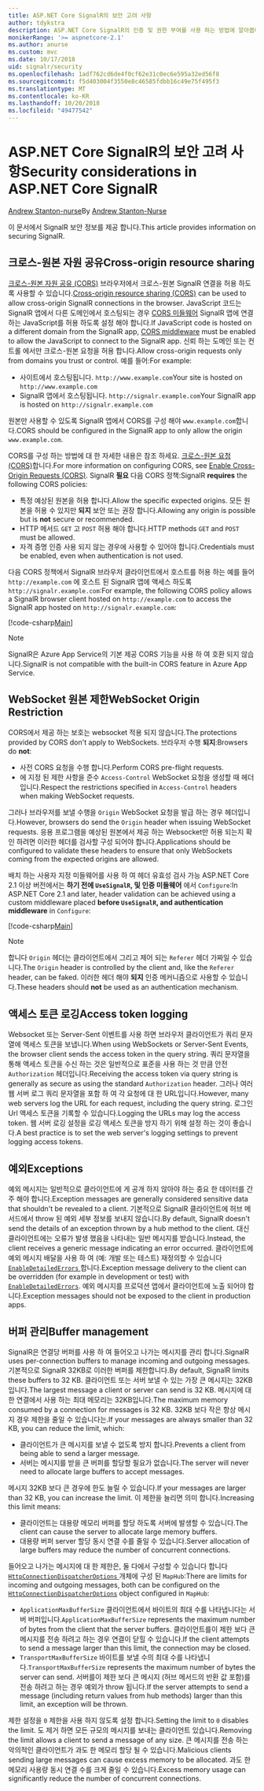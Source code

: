 ```yaml
---
title: ASP.NET Core SignalR의 보안 고려 사항
author: tdykstra
description: ASP.NET Core SignalR의 인증 및 권한 부여를 사용 하는 방법에 알아봅니다.
monikerRange: '>= aspnetcore-2.1'
ms.author: anurse
ms.custom: mvc
ms.date: 10/17/2018
uid: signalr/security
ms.openlocfilehash: 1adf762cd6de4f0cf62e31c0ec6e595a32ed56f8
ms.sourcegitcommit: f5d403004f3550e8c46585fdbb16c49e75f495f3
ms.translationtype: MT
ms.contentlocale: ko-KR
ms.lasthandoff: 10/20/2018
ms.locfileid: "49477542"
---
```

# <a name="security-considerations-in-aspnet-core-signalr"></a><span data-ttu-id="0066e-103">ASP.NET Core SignalR의 보안 고려 사항</span><span class="sxs-lookup"><span data-stu-id="0066e-103">Security considerations in ASP.NET Core SignalR</span></span>

<span data-ttu-id="0066e-104">[Andrew Stanton-nurse](https://twitter.com/anurse)</span><span class="sxs-lookup"><span data-stu-id="0066e-104">By [Andrew Stanton-Nurse](https://twitter.com/anurse)</span></span>

<span data-ttu-id="0066e-105">이 문서에서 SignalR 보안 정보를 제공 합니다.</span><span class="sxs-lookup"><span data-stu-id="0066e-105">This article provides information on securing SignalR.</span></span>

## <a name="cross-origin-resource-sharing"></a><span data-ttu-id="0066e-106">크로스-원본 자원 공유</span><span class="sxs-lookup"><span data-stu-id="0066e-106">Cross-origin resource sharing</span></span>

<span data-ttu-id="0066e-107">[크로스-원본 자원 공유 (CORS)](https://www.w3.org/TR/cors/) 브라우저에서 크로스-원본 SignalR 연결을 허용 하도록 사용할 수 있습니다.</span><span class="sxs-lookup"><span data-stu-id="0066e-107">[Cross-origin resource sharing (CORS)](https://www.w3.org/TR/cors/) can be used to allow cross-origin SignalR connections in the browser.</span></span> <span data-ttu-id="0066e-108">JavaScript 코드는 SignalR 앱에서 다른 도메인에서 호스팅되는 경우 [CORS 미들웨어](xref:security/cors) SignalR 앱에 연결 하는 JavaScript를 허용 하도록 설정 해야 합니다.</span><span class="sxs-lookup"><span data-stu-id="0066e-108">If JavaScript code is hosted on a different domain from the SignalR app, [CORS middleware](xref:security/cors) must be enabled to allow the JavaScript to connect to the SignalR app.</span></span> <span data-ttu-id="0066e-109">신뢰 하는 도메인 또는 컨트롤 에서만 크로스-원본 요청을 허용 합니다.</span><span class="sxs-lookup"><span data-stu-id="0066e-109">Allow cross-origin requests only from domains you trust or control.</span></span> <span data-ttu-id="0066e-110">예를 들어:</span><span class="sxs-lookup"><span data-stu-id="0066e-110">For example:</span></span>

* <span data-ttu-id="0066e-111">사이트에서 호스팅됩니다. `http://www.example.com`</span><span class="sxs-lookup"><span data-stu-id="0066e-111">Your site is hosted on `http://www.example.com`</span></span>
* <span data-ttu-id="0066e-112">SignalR 앱에서 호스팅됩니다. `http://signalr.example.com`</span><span class="sxs-lookup"><span data-stu-id="0066e-112">Your SignalR app is hosted on `http://signalr.example.com`</span></span>

<span data-ttu-id="0066e-113">원본만 사용할 수 있도록 SignalR 앱에서 CORS를 구성 해야 `www.example.com`합니다.</span><span class="sxs-lookup"><span data-stu-id="0066e-113">CORS should be configured in the SignalR app to only allow the origin `www.example.com`.</span></span>

<span data-ttu-id="0066e-114">CORS를 구성 하는 방법에 대 한 자세한 내용은 참조 하세요. [크로스-원본 요청 (CORS)](xref:security/cors)합니다.</span><span class="sxs-lookup"><span data-stu-id="0066e-114">For more information on configuring CORS, see [Enable Cross-Origin Requests (CORS)](xref:security/cors).</span></span> <span data-ttu-id="0066e-115">SignalR **필요** 다음 CORS 정책:</span><span class="sxs-lookup"><span data-stu-id="0066e-115">SignalR **requires** the following CORS policies:</span></span>

* <span data-ttu-id="0066e-116">특정 예상된 원본을 허용 합니다.</span><span class="sxs-lookup"><span data-stu-id="0066e-116">Allow the specific expected origins.</span></span> <span data-ttu-id="0066e-117">모든 원본을 허용 수 있지만 **되지** 보안 또는 권장 합니다.</span><span class="sxs-lookup"><span data-stu-id="0066e-117">Allowing any origin is possible but is **not** secure or recommended.</span></span>
* <span data-ttu-id="0066e-118">HTTP 메서드 `GET` 고 `POST` 허용 해야 합니다.</span><span class="sxs-lookup"><span data-stu-id="0066e-118">HTTP methods `GET` and `POST` must be allowed.</span></span>
* <span data-ttu-id="0066e-119">자격 증명 인증 사용 되지 않는 경우에 사용할 수 있어야 합니다.</span><span class="sxs-lookup"><span data-stu-id="0066e-119">Credentials must be enabled, even when authentication is not used.</span></span>

<span data-ttu-id="0066e-120">다음 CORS 정책에서 SignalR 브라우저 클라이언트에서 호스트를 허용 하는 예를 들어 `http://example.com` 에 호스트 된 SignalR 앱에 액세스 하도록 `http://signalr.example.com`:</span><span class="sxs-lookup"><span data-stu-id="0066e-120">For example, the following CORS policy allows a SignalR browser client hosted on `http://example.com` to access the SignalR app hosted on `http://signalr.example.com`:</span></span>

[!code-csharp[Main](security/sample/Startup.cs?name=snippet1)]

> [!NOTE]
> <span data-ttu-id="0066e-121">SignalR은 Azure App Service의 기본 제공 CORS 기능을 사용 하 여 호환 되지 않습니다.</span><span class="sxs-lookup"><span data-stu-id="0066e-121">SignalR is not compatible with the built-in CORS feature in Azure App Service.</span></span>

## <a name="websocket-origin-restriction"></a><span data-ttu-id="0066e-122">WebSocket 원본 제한</span><span class="sxs-lookup"><span data-stu-id="0066e-122">WebSocket Origin Restriction</span></span>

<span data-ttu-id="0066e-123">CORS에서 제공 하는 보호는 websocket 적용 되지 않습니다.</span><span class="sxs-lookup"><span data-stu-id="0066e-123">The protections provided by CORS don't apply to WebSockets.</span></span> <span data-ttu-id="0066e-124">브라우저 수행 **되지**:</span><span class="sxs-lookup"><span data-stu-id="0066e-124">Browsers do **not**:</span></span>

* <span data-ttu-id="0066e-125">사전 CORS 요청을 수행 합니다.</span><span class="sxs-lookup"><span data-stu-id="0066e-125">Perform CORS pre-flight requests.</span></span>
* <span data-ttu-id="0066e-126">에 지정 된 제한 사항을 준수 `Access-Control` WebSocket 요청을 생성할 때 헤더입니다.</span><span class="sxs-lookup"><span data-stu-id="0066e-126">Respect the restrictions specified in `Access-Control` headers when making WebSocket requests.</span></span>

<span data-ttu-id="0066e-127">그러나 브라우저를 보낼 수행을 `Origin` WebSocket 요청을 발급 하는 경우 헤더입니다.</span><span class="sxs-lookup"><span data-stu-id="0066e-127">However, browsers do send the `Origin` header when issuing WebSocket requests.</span></span> <span data-ttu-id="0066e-128">응용 프로그램을 예상된 원본에서 제공 하는 Websocket만 허용 되는지 확인 하려면 이러한 헤더를 검사할 구성 되어야 합니다.</span><span class="sxs-lookup"><span data-stu-id="0066e-128">Applications should be configured to validate these headers to ensure that only WebSockets coming from the expected origins are allowed.</span></span>

<span data-ttu-id="0066e-129">배치 하는 사용자 지정 미들웨어를 사용 하 여 헤더 유효성 검사 가능 ASP.NET Core 2.1 이상 버전에서는 **하기 전에 `UseSignalR`, 및 인증 미들웨어** 에서 `Configure`:</span><span class="sxs-lookup"><span data-stu-id="0066e-129">In ASP.NET Core 2.1 and later, header validation can be achieved using a custom middleware placed **before `UseSignalR`, and authentication middleware** in `Configure`:</span></span>

[!code-csharp[Main](security/sample/Startup.cs?name=snippet2)]

> [!NOTE]
> <span data-ttu-id="0066e-130">합니다 `Origin` 헤더는 클라이언트에서 그리고 제어 되는 `Referer` 헤더 가짜일 수 있습니다.</span><span class="sxs-lookup"><span data-stu-id="0066e-130">The `Origin` header is controlled by the client and, like the `Referer` header, can be faked.</span></span> <span data-ttu-id="0066e-131">이러한 헤더 해야 **되지** 인증 메커니즘으로 사용할 수 있습니다.</span><span class="sxs-lookup"><span data-stu-id="0066e-131">These headers should **not** be used as an authentication mechanism.</span></span>

## <a name="access-token-logging"></a><span data-ttu-id="0066e-132">액세스 토큰 로깅</span><span class="sxs-lookup"><span data-stu-id="0066e-132">Access token logging</span></span>

<span data-ttu-id="0066e-133">Websocket 또는 Server-Sent 이벤트를 사용 하면 브라우저 클라이언트가 쿼리 문자열에 액세스 토큰을 보냅니다.</span><span class="sxs-lookup"><span data-stu-id="0066e-133">When using WebSockets or Server-Sent Events, the browser client sends the access token in the query string.</span></span> <span data-ttu-id="0066e-134">쿼리 문자열을 통해 액세스 토큰을 수신 하는 것은 일반적으로 표준을 사용 하는 것 만큼 안전 `Authorization` 헤더입니다.</span><span class="sxs-lookup"><span data-stu-id="0066e-134">Receiving the access token via query string is generally as secure as using the standard `Authorization` header.</span></span> <span data-ttu-id="0066e-135">그러나 여러 웹 서버 로그 쿼리 문자열을 포함 하 여 각 요청에 대 한 URL입니다.</span><span class="sxs-lookup"><span data-stu-id="0066e-135">However, many web servers log the URL for each request, including the query string.</span></span> <span data-ttu-id="0066e-136">로그인 Url 액세스 토큰을 기록할 수 있습니다.</span><span class="sxs-lookup"><span data-stu-id="0066e-136">Logging the URLs may log the access token.</span></span> <span data-ttu-id="0066e-137">웹 서버 로깅 설정을 로깅 액세스 토큰을 방지 하기 위해 설정 하는 것이 좋습니다.</span><span class="sxs-lookup"><span data-stu-id="0066e-137">A best practice is to set the web server's logging settings to prevent logging access tokens.</span></span>

## <a name="exceptions"></a><span data-ttu-id="0066e-138">예외</span><span class="sxs-lookup"><span data-stu-id="0066e-138">Exceptions</span></span>

<span data-ttu-id="0066e-139">예외 메시지는 일반적으로 클라이언트에 게 공개 하지 않아야 하는 중요 한 데이터를 간주 해야 합니다.</span><span class="sxs-lookup"><span data-stu-id="0066e-139">Exception messages are generally considered sensitive data that shouldn't be revealed to a client.</span></span> <span data-ttu-id="0066e-140">기본적으로 SignalR 클라이언트에 허브 메서드에서 throw 된 예외 세부 정보를 보내지 않습니다.</span><span class="sxs-lookup"><span data-stu-id="0066e-140">By default, SignalR doesn't send the details of an exception thrown by a hub method to the client.</span></span> <span data-ttu-id="0066e-141">대신 클라이언트에는 오류가 발생 했음을 나타내는 일반 메시지를 받습니다.</span><span class="sxs-lookup"><span data-stu-id="0066e-141">Instead, the client receives a generic message indicating an error occurred.</span></span> <span data-ttu-id="0066e-142">클라이언트에 예외 메시지 배달을 사용 하 여 (예: 개발 또는 테스트) 재정의할 수 있습니다 [ `EnableDetailedErrors` ](xref:signalr/configuration#configure-server-options)합니다.</span><span class="sxs-lookup"><span data-stu-id="0066e-142">Exception message delivery to the client can be overridden (for example in development or test) with [`EnableDetailedErrors`](xref:signalr/configuration#configure-server-options).</span></span> <span data-ttu-id="0066e-143">예외 메시지를 프로덕션 앱에서 클라이언트에 노출 되어야 합니다.</span><span class="sxs-lookup"><span data-stu-id="0066e-143">Exception messages should not be exposed to the client in production apps.</span></span>

## <a name="buffer-management"></a><span data-ttu-id="0066e-144">버퍼 관리</span><span class="sxs-lookup"><span data-stu-id="0066e-144">Buffer management</span></span>

<span data-ttu-id="0066e-145">SignalR은 연결당 버퍼를 사용 하 여 들어오고 나가는 메시지를 관리 합니다.</span><span class="sxs-lookup"><span data-stu-id="0066e-145">SignalR uses per-connection buffers to manage incoming and outgoing messages.</span></span> <span data-ttu-id="0066e-146">기본적으로 SignalR 32KB로 이러한 버퍼를 제한합니다.</span><span class="sxs-lookup"><span data-stu-id="0066e-146">By default, SignalR limits these buffers to 32 KB.</span></span> <span data-ttu-id="0066e-147">클라이언트 또는 서버 보낼 수 있는 가장 큰 메시지는 32KB입니다.</span><span class="sxs-lookup"><span data-stu-id="0066e-147">The largest message a client or server can send is 32 KB.</span></span> <span data-ttu-id="0066e-148">메시지에 대 한 연결에서 사용 하는 최대 메모리는 32KB입니다.</span><span class="sxs-lookup"><span data-stu-id="0066e-148">The maximum memory consumed by a connection for messages is 32 KB.</span></span> <span data-ttu-id="0066e-149">32KB 보다 작은 항상 메시지 경우 제한을 줄일 수 있습니다는.</span><span class="sxs-lookup"><span data-stu-id="0066e-149">If your messages are always smaller than 32 KB, you can reduce the limit, which:</span></span>

* <span data-ttu-id="0066e-150">클라이언트가 큰 메시지를 보낼 수 없도록 방지 합니다.</span><span class="sxs-lookup"><span data-stu-id="0066e-150">Prevents a client from being able to send a larger message.</span></span>
* <span data-ttu-id="0066e-151">서버는 메시지를 받을 큰 버퍼를 할당할 필요가 없습니다.</span><span class="sxs-lookup"><span data-stu-id="0066e-151">The server will never need to allocate large buffers to accept messages.</span></span>

<span data-ttu-id="0066e-152">메시지 32KB 보다 큰 경우에 한도 늘릴 수 있습니다.</span><span class="sxs-lookup"><span data-stu-id="0066e-152">If your messages are larger than 32 KB, you can increase the limit.</span></span> <span data-ttu-id="0066e-153">이 제한을 늘리면 의미 합니다.</span><span class="sxs-lookup"><span data-stu-id="0066e-153">Increasing this limit means:</span></span>

* <span data-ttu-id="0066e-154">클라이언트는 대용량 메모리 버퍼를 할당 하도록 서버에 발생할 수 있습니다.</span><span class="sxs-lookup"><span data-stu-id="0066e-154">The client can cause the server to allocate large memory buffers.</span></span>
* <span data-ttu-id="0066e-155">대용량 버퍼 server 할당 동시 연결 수를 줄일 수 있습니다.</span><span class="sxs-lookup"><span data-stu-id="0066e-155">Server allocation of large buffers may reduce the number of concurrent connections.</span></span>

<span data-ttu-id="0066e-156">들어오고 나가는 메시지에 대 한 제한은, 둘 다에서 구성할 수 있습니다 합니다 [ `HttpConnectionDispatcherOptions` ](xref:signalr/configuration#configure-server-options) 개체에 구성 된 `MapHub`:</span><span class="sxs-lookup"><span data-stu-id="0066e-156">There are limits for incoming and outgoing messages, both can be configured on the [`HttpConnectionDispatcherOptions`](xref:signalr/configuration#configure-server-options) object configured in `MapHub`:</span></span>

* <span data-ttu-id="0066e-157">`ApplicationMaxBufferSize` 클라이언트에서 바이트의 최대 수를 나타냅니다는 서버 버퍼입니다.</span><span class="sxs-lookup"><span data-stu-id="0066e-157">`ApplicationMaxBufferSize` represents the maximum number of bytes from the client that the server buffers.</span></span> <span data-ttu-id="0066e-158">클라이언트를이 제한 보다 큰 메시지를 전송 하려고 하는 경우 연결이 닫힐 수 있습니다.</span><span class="sxs-lookup"><span data-stu-id="0066e-158">If the client attempts to send a message larger than this limit, the connection may be closed.</span></span>
* <span data-ttu-id="0066e-159">`TransportMaxBufferSize` 바이트를 보낼 수의 최대 수를 나타냅니다.</span><span class="sxs-lookup"><span data-stu-id="0066e-159">`TransportMaxBufferSize` represents the maximum number of bytes the server can send.</span></span> <span data-ttu-id="0066e-160">서버를이 제한 보다 큰 메시지 (허브 메서드의 반환 값 포함)를 전송 하려고 하는 경우 예외가 throw 됩니다.</span><span class="sxs-lookup"><span data-stu-id="0066e-160">If the server attempts to send a message (including return values from hub methods) larger than this limit, an exception will be thrown.</span></span>

<span data-ttu-id="0066e-161">제한 설정을 `0` 제한을 사용 하지 않도록 설정 합니다.</span><span class="sxs-lookup"><span data-stu-id="0066e-161">Setting the limit to `0` disables the limit.</span></span> <span data-ttu-id="0066e-162">도 제거 하면 모든 규모의 메시지를 보내는 클라이언트 있습니다.</span><span class="sxs-lookup"><span data-stu-id="0066e-162">Removing the limit allows a client to send a message of any size.</span></span> <span data-ttu-id="0066e-163">큰 메시지를 전송 하는 악의적인 클라이언트가 과도 한 메모리 할당 될 수 있습니다.</span><span class="sxs-lookup"><span data-stu-id="0066e-163">Malicious clients sending large messages can cause excess memory to be allocated.</span></span> <span data-ttu-id="0066e-164">과도 한 메모리 사용량 동시 연결 수를 크게 줄일 수 있습니다.</span><span class="sxs-lookup"><span data-stu-id="0066e-164">Excess memory usage can significantly reduce the number of concurrent connections.</span></span>
